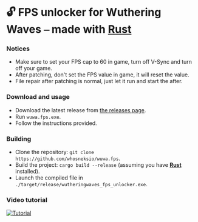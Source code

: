 # 🔓 FPS unlocker for Wuthering Waves ⎯ made with [**Rust**](https://www.rust-lang.org/)

### Notices

- Make sure to set your FPS cap to 60 in game, turn off V-Sync and turn off your game.
- After patching, don't set the FPS value in game, it will reset the value.
- File repair after patching is normal, just let it run and start the after.

### Download and usage

- Download the latest release from [the releases page](https://github.com/whosneksio/wuwa.fps/releases).
- Run `wuwa.fps.exe`.
- Follow the instructions provided.

### Building

- Clone the repository: `git clone https://github.com/whosneksio/wuwa.fps`.
- Build the project: `cargo build --release` (assuming you have [**Rust**](https://www.rust-lang.org/) installed).
- Launch the compiled file in `./target/release/wutheringwaves_fps_unlocker.exe`.

### Video tutorial

[![Tutorial](https://img.youtube.com/vi/Oer96jxax38/0.jpg)](https://www.youtube.com/watch?v=Oer96jxax38)


